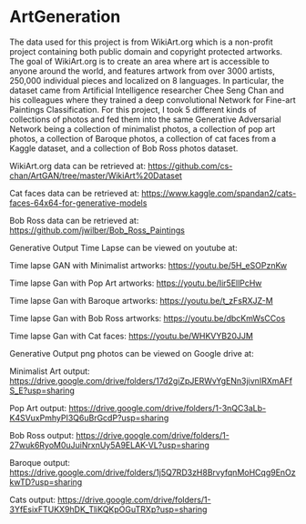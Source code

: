 # ArtGeneration
The data used for this project is from WikiArt.org which is a non-profit project containing both public domain and copyright protected artworks. The goal of WikiArt.org is to create an area where art is accessible to anyone around the world, and features artwork from over 3000 artists, 250,000 individual pieces and localized on 8 languages. In particular, the dataset came from Artificial Intelligence researcher Chee Seng Chan and his colleagues where they trained a deep convolutional Network for Fine-art Paintings Classification. For this project, I took 5 different kinds of collections of photos and fed them into the same Generative Adversarial Network being a collection of minimalist photos, a collection of pop art photos, a collection of Baroque photos, a collection of cat faces from a Kaggle dataset, and a collection of Bob Ross photos dataset.

WikiArt.org data can be retrieved at: https://github.com/cs-chan/ArtGAN/tree/master/WikiArt%20Dataset

Cat faces data can be retrieved at: https://www.kaggle.com/spandan2/cats-faces-64x64-for-generative-models

Bob Ross data can be retrieved at: https://github.com/jwilber/Bob_Ross_Paintings


Generative Output Time Lapse can be viewed on youtube at: 

Time lapse GAN with Minimalist artworks: https://youtu.be/5H_eSOPznKw

Time lapse Gan with Pop Art artworks: https://youtu.be/Iir5EllPcHw

Time lapse Gan with Baroque artworks: https://youtu.be/t_zFsRXJZ-M

Time lapse Gan with Bob Ross artworks: https://youtu.be/dbcKmWsCCos

Time lapse Gan with Cat faces: https://youtu.be/WHKVYB20JJM

Generative Output png photos can be viewed on Google drive at: 

Minimalist Art output: https://drive.google.com/drive/folders/17d2giZpJERWvYgENn3jivnIRXmAFfS_E?usp=sharing

Pop Art output: https://drive.google.com/drive/folders/1-3nQC3aLb-K4SVuxPmhyPI3Q6uBrGcdP?usp=sharing

Bob Ross output: https://drive.google.com/drive/folders/1-27wuk6RyoM0uJuiNrxnUy5A9ELAK-VL?usp=sharing

Baroque output: https://drive.google.com/drive/folders/1j5Q7RD3zH8BrvyfqnMoHCqg9EnOzkwTD?usp=sharing

Cats output: https://drive.google.com/drive/folders/1-3YfEsixFTUKX9hDK_TliKQKpOGuTRXp?usp=sharing




